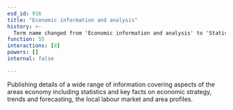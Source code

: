 ```yaml
---
esd_id: 916
title: "Economic information and analysis"
history: >-
  Term name changed from 'Economic information and analysis' to 'Statistics - economic information and analysis' in version 3.00. Name changed to 'economic information and analysis' in version 4.00.
function: 55
interactions: [8]
powers: []
internal: false

---
```


Publishing details of a wide range of information covering aspects of the areas economy including statistics and key facts on economic strategy, trends and forecasting, the local labour market and area profiles.

